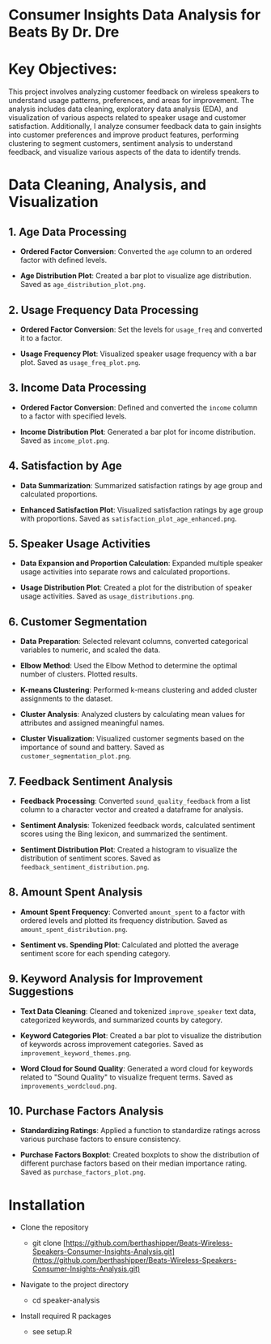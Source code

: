 # Consumer Insights Data Analysis for Beats By Dr. Dre


# Key Objectives:
This project involves analyzing customer feedback on wireless speakers to understand usage patterns, preferences, and areas for improvement. The analysis includes data cleaning, exploratory data analysis (EDA), and visualization of various aspects related to speaker usage and customer satisfaction. Additionally, I analyze consumer feedback data to gain insights into customer preferences and improve product features, performing clustering to segment customers, sentiment analysis to understand feedback, and visualize various aspects of the data to identify trends.



# Data Cleaning, Analysis, and Visualization

## 1. Age Data Processing

- **Ordered Factor Conversion**:
  Converted the `age` column to an ordered factor with defined levels.

- **Age Distribution Plot**:
  Created a bar plot to visualize age distribution. Saved as `age_distribution_plot.png`.

## 2. Usage Frequency Data Processing

- **Ordered Factor Conversion**:
  Set the levels for `usage_freq` and converted it to a factor.

- **Usage Frequency Plot**:
  Visualized speaker usage frequency with a bar plot. Saved as `usage_freq_plot.png`.

## 3. Income Data Processing

- **Ordered Factor Conversion**:
  Defined and converted the `income` column to a factor with specified levels.

- **Income Distribution Plot**:
  Generated a bar plot for income distribution. Saved as `income_plot.png`.

## 4. Satisfaction by Age

- **Data Summarization**:
  Summarized satisfaction ratings by age group and calculated proportions.

- **Enhanced Satisfaction Plot**:
  Visualized satisfaction ratings by age group with proportions. Saved as `satisfaction_plot_age_enhanced.png`.

## 5. Speaker Usage Activities

- **Data Expansion and Proportion Calculation**:
  Expanded multiple speaker usage activities into separate rows and calculated proportions.

- **Usage Distribution Plot**:
  Created a plot for the distribution of speaker usage activities. Saved as `usage_distributions.png`.

## 6. Customer Segmentation

- **Data Preparation**:
  Selected relevant columns, converted categorical variables to numeric, and scaled the data.

- **Elbow Method**:
  Used the Elbow Method to determine the optimal number of clusters. Plotted results.

- **K-means Clustering**:
  Performed k-means clustering and added cluster assignments to the dataset.

- **Cluster Analysis**:
  Analyzed clusters by calculating mean values for attributes and assigned meaningful names.

- **Cluster Visualization**:
  Visualized customer segments based on the importance of sound and battery. Saved as `customer_segmentation_plot.png`.

## 7. Feedback Sentiment Analysis

- **Feedback Processing**: 
  Converted `sound_quality_feedback` from a list column to a character vector and created a dataframe for analysis.

- **Sentiment Analysis**: 
  Tokenized feedback words, calculated sentiment scores using the Bing lexicon, and summarized the sentiment.

- **Sentiment Distribution Plot**: 
  Created a histogram to visualize the distribution of sentiment scores. Saved as `feedback_sentiment_distribution.png`.

## 8. Amount Spent Analysis

- **Amount Spent Frequency**: 
  Converted `amount_spent` to a factor with ordered levels and plotted its frequency distribution. Saved as `amount_spent_distribution.png`.

- **Sentiment vs. Spending Plot**: 
  Calculated and plotted the average sentiment score for each spending category.

## 9. Keyword Analysis for Improvement Suggestions

- **Text Data Cleaning**: 
  Cleaned and tokenized `improve_speaker` text data, categorized keywords, and summarized counts by category.

- **Keyword Categories Plot**: 
  Created a bar plot to visualize the distribution of keywords across improvement categories. Saved as `improvement_keyword_themes.png`.

- **Word Cloud for Sound Quality**: 
  Generated a word cloud for keywords related to "Sound Quality" to visualize frequent terms. Saved as `improvements_wordcloud.png`.

## 10. Purchase Factors Analysis

- **Standardizing Ratings**: 
  Applied a function to standardize ratings across various purchase factors to ensure consistency.

- **Purchase Factors Boxplot**: 
  Created boxplots to show the distribution of different purchase factors based on their median importance rating. Saved as `purchase_factors_plot.png`.



# Installation
- Clone the repository
  - git clone [https://github.com/berthashipper/Beats-Wireless-Speakers-Consumer-Insights-Analysis.git](https://github.com/berthashipper/Beats-Wireless-Speakers-Consumer-Insights-Analysis.git)

- Navigate to the project directory
  - cd speaker-analysis

- Install required R packages
  - see setup.R
